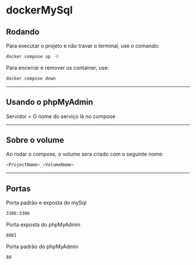 # dockerMySql

## Rodando
Para executar o projeto e não travar o terminal, use o comando:
```sh
docker compose up -d
```

Para encerrar e remover os container, use:
```sh
docker compose down
```
___


## Usando o phpMyAdmin

Servidor = O nome do serviço lá no compose
___

## Sobre o volume

Ao rodar o compose, o volume sera criado com o seguinte nome:
```sh
<ProjectName>_<VolumeName>
```

___
## Portas
Porta padrão e exposta do mySql
```sh
3306:3306
```

Porta exposta do phpMyAdmin
```sh
8081
```

Porta padrão do phpMyAdmin
```sh
80
```
 